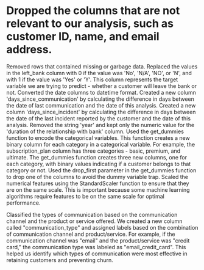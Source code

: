 # Dropped the columns that are not relevant to our analysis, such as customer ID, name, and email address.
Removed rows that contained missing or garbage data.
Replaced the values in the left_bank column with 0 if the value was 'No', 'N/A', 'NO', or 'N', and with 1 if the value was 'Yes' or 'Y'. This column represents the target variable we are trying to predict - whether a customer will leave the bank or not.
Converted the date columns to datetime format.
Created a new column 'days_since_communication' by calculating the difference in days between the date of last communication and the date of this analysis.
Created a new column 'days_since_incident' by calculating the difference in days between the date of the last incident reported by the customer and the date of this analysis.
Removed the string 'year' and kept only the numeric value for the 'duration of the relationship with bank' column.
Used the get_dummies function to encode the categorical variables. This function creates a new binary column for each category in a categorical variable. For example, the subscription_plan column has three categories - basic, premium, and ultimate. The get_dummies function creates three new columns, one for each category, with binary values indicating if a customer belongs to that category or not.
Used the drop_first parameter in the get_dummies function to drop one of the columns to avoid the dummy variable trap.
Scaled the numerical features using the StandardScaler function to ensure that they are on the same scale. This is important because some machine learning algorithms require features to be on the same scale for optimal performance.

Classified the types of communication based on the communication channel and the product or service offered. We created a new column called "communication_type" and assigned labels based on the combination of communication channel and product/service. For example, if the communication channel was "email" and the product/service was "credit card," the communication type was labeled as "email_credit_card". This helped us identify which types of communication were most effective in retaining customers and preventing churn.
